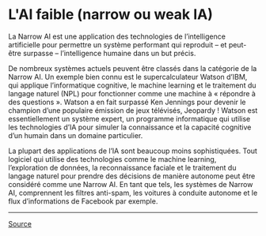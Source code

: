 # **L'AI faible (narrow ou weak IA)**

La Narrow AI est une application des technologies de l’intelligence artificielle pour permettre un système performant qui reproduit – et peut-être surpasse – l’intelligence humaine dans un but précis.

De nombreux systèmes actuels peuvent être classés dans la catégorie de la Narrow AI. Un exemple bien connu est le supercalculateur Watson d’IBM, qui applique l’informatique cognitive, le machine learning et le traitement du langage naturel (NPL) pour fonctionner comme une machine à « répondre à des questions ». Watson a en fait surpassé Ken Jennings pour devenir le champion d’une populaire émission de jeux télévisés, Jeopardy ! Watson est essentiellement un système expert, un programme informatique qui utilise les technologies d’IA pour simuler la connaissance et la capacité cognitive d’un humain dans un domaine particulier.

La plupart des applications de l’IA sont beaucoup moins sophistiquées. Tout logiciel qui utilise des technologies comme le machine learning, l’exploration de données, la reconnaissance faciale et le traitement du langage naturel pour prendre des décisions de manière autonome peut être considéré comme une Narrow AI. En tant que tels, les systèmes de Narrow AI, comprennent les filtres anti-spam, les voitures à conduite autonome et le flux d’informations de Facebook par exemple.

___
[Source](https://actualiteinformatique.fr/intelligence-artificielle/definition-narrow-ai-weak-ai)